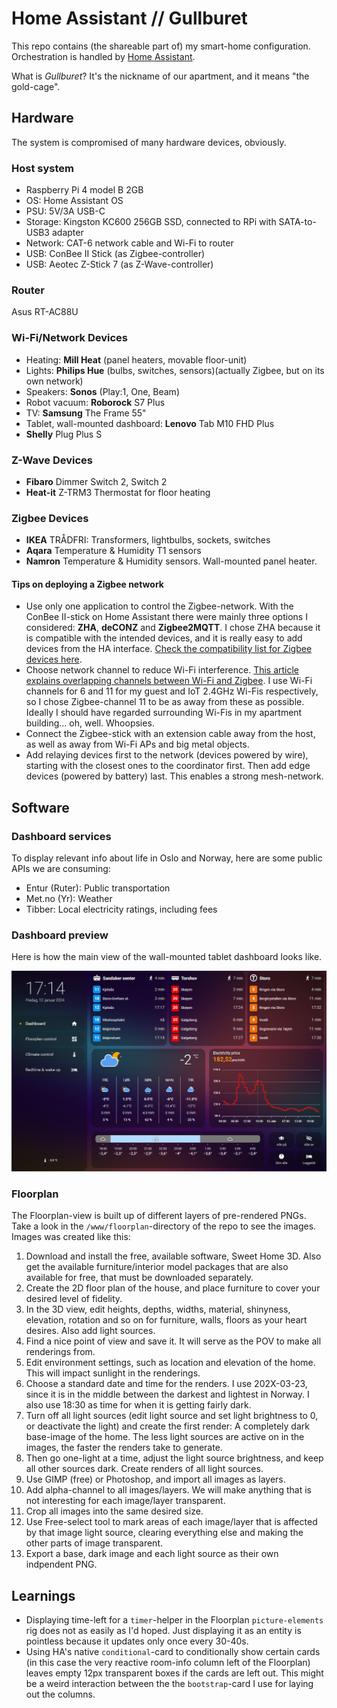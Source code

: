 # Home Assistant // Gullburet

This repo contains (the shareable part of) my smart-home configuration. Orchestration is handled by [Home Assistant](https://www.home-assistant.io/). 

What is *Gullburet*? It's the nickname of our apartment, and it means "the gold-cage".

## Hardware

The system is compromised of many hardware devices, obviously. 

### Host system
- Raspberry Pi 4 model B 2GB
- OS: Home Assistant OS
- PSU: 5V/3A USB-C
- Storage: Kingston KC600 256GB SSD, connected to RPi with SATA-to-USB3 adapter
- Network: CAT-6 network cable and Wi-Fi to router
- USB: ConBee II Stick (as Zigbee-controller)
- USB: Aeotec Z-Stick 7 (as Z-Wave-controller)

### Router
Asus RT-AC88U

### Wi-Fi/Network Devices
- Heating: **Mill Heat** (panel heaters, movable floor-unit)
- Lights: **Philips Hue** (bulbs, switches, sensors)(actually Zigbee, but on its own network)
- Speakers: **Sonos** (Play:1, One, Beam)
- Robot vacuum: **Roborock** S7 Plus
- TV: **Samsung** The Frame 55"
- Tablet, wall-mounted dashboard: **Lenovo** Tab M10 FHD Plus
- **Shelly** Plug Plus S

### Z-Wave Devices
- **Fibaro** Dimmer Switch 2, Switch 2
- **Heat-it** Z-TRM3 Thermostat for floor heating

### Zigbee Devices
- **IKEA** TRÅDFRI: Transformers, lightbulbs, sockets, switches
- **Aqara** Temperature & Humidity T1 sensors
- **Namron** Temperature & Humidity sensors. Wall-mounted panel heater.

#### Tips on deploying a Zigbee network

- Use only one application to control the Zigbee-network. With the ConBee II-stick on Home Assistant there were mainly three options I considered: **ZHA**, **deCONZ** and **Zigbee2MQTT**. I chose ZHA because it is compatible with the intended devices, and it is really easy to add devices from the HA interface. [Check the compatibility list for Zigbee devices here](https://zigbee.blakadder.com/all.html).
- Choose network channel to reduce Wi-Fi interference. [This article explains overlapping channels between Wi-Fi and Zigbee](https://www.metageek.com/training/resources/zigbee-wifi-coexistence/). I use Wi-Fi channels for 6 and 11 for my guest and IoT 2.4GHz Wi-Fis respectively, so I chose Zigbee-channel 11 to be as away from these as possible. Ideally I should have regarded surrounding Wi-Fis in my apartment building... oh, well. Whoopsies.
- Connect the Zigbee-stick with an extension cable away from the host, as well as away from Wi-Fi APs and big metal objects.
- Add relaying devices first to the network (devices powered by wire), starting with the closest ones to the coordinator first. Then add edge devices (powered by battery) last. This enables a strong mesh-network.

## Software 

### Dashboard services
To display relevant info about life in Oslo and Norway, here are some public APIs we are consuming:
- Entur (Ruter): Public transportation
- Met.no (Yr): Weather
- Tibber: Local electricity ratings, including fees

### Dashboard preview

Here is how the main view of the wall-mounted tablet dashboard looks like.

![Wall-mounted tablet dashboard main view](./www/overview-dashboard.png)

### Floorplan

The Floorplan-view is built up of different layers of pre-rendered PNGs. Take a look in the `/www/floorplan`-directory of the repo to see the images. Images was created like this:
1. Download and install the free, available software, Sweet Home 3D. Also get the available furniture/interior model packages that are also available for free, that must be downloaded separately.
2. Create the 2D floor plan of the house, and place furniture to cover your desired level of fidelity.
3. In the 3D view, edit heights, depths, widths, material, shinyness, elevation, rotation and so on for furniture, walls, floors as your heart desires. Also add light sources.
4. Find a nice point of view and save it. It will serve as the POV to make all renderings from.
5. Edit environment settings, such as location and elevation of the home. This will impact sunlight in the renderings.
6. Choose a standard date and time for the renders. I use 202X-03-23, since it is in the middle between the darkest and lightest in Norway. I also use 18:30 as time for when it is getting fairly dark.
7. Turn off all light sources (edit light source and set light brightness to 0, or deactivate the light) and create the first render: A completely dark base-image of the home. The less light sources are active on in the images, the faster the renders take to generate.
8. Then go one-light at a time, adjust the light source brightness, and keep all other sources dark. Create renders of all light sources.
9. Use GIMP (free) or Photoshop, and import all images as layers.
10. Add alpha-channel to all images/layers. We will make anything that is not interesting for each image/layer transparent.
11. Crop all images into the same desired size.
12. Use Free-select tool to mark areas of each image/layer that is affected by that image light source, clearing everything else and making the other parts of image transparent.
13. Export a base, dark image and each light source as their own indpendent PNG.

## Learnings

- Displaying time-left for a `timer`-helper in the Floorplan `picture-elements` rig does not as easily as I'd hoped. Just displaying it as an entity is pointless because it updates only once every 30-40s.
- Using HA's native `conditional`-card to conditionally show certain cards (in this case the very reactive room-info column left of the Floorplan) leaves empty 12px transparent boxes if the cards are left out. This might be a weird interaction between the the `bootstrap`-card I use for laying out the columns.
